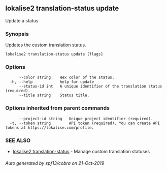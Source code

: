 ## lokalise2 translation-status update

Update a status

### Synopsis

Updates the custom translation status.

```
lokalise2 translation-status update [flags]
```

### Options

```
      --color string    Hex color of the status.
  -h, --help            help for update
      --status-id int   A unique identifier of the translation status (required).
      --title string    Status title.
```

### Options inherited from parent commands

```
      --project-id string   Unique project identifier (required).
  -t, --token string        API token (required). You can create API tokens at https://lokalise.com/profile.
```

### SEE ALSO

* [lokalise2 translation-status](lokalise2_translation-status.md)	 - Manage custom translation statuses

###### Auto generated by spf13/cobra on 21-Oct-2019
